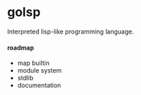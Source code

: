 
# golsp
Interpreted lisp-like programming language.

#### roadmap
- map builtin
- module system
- stdlib
- documentation
